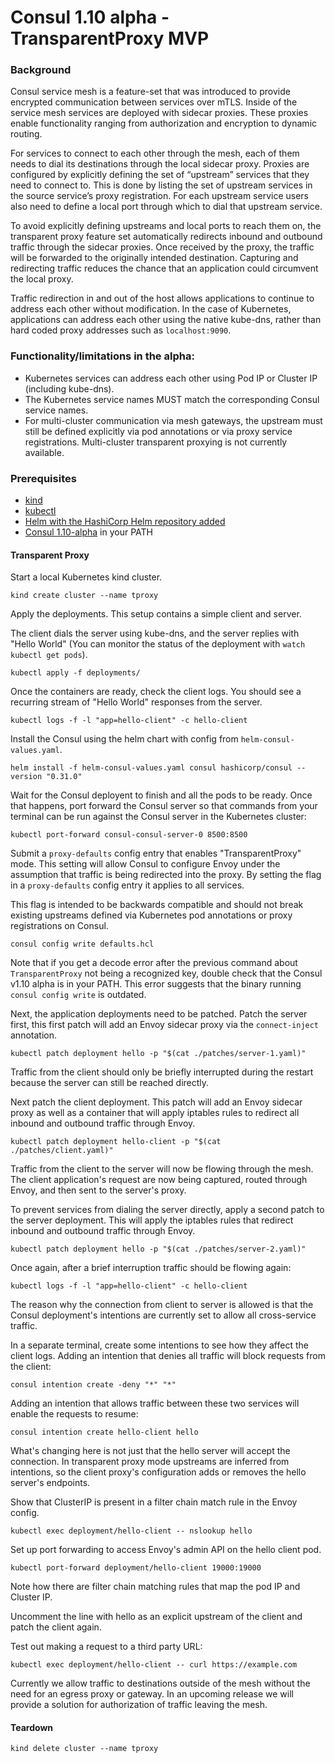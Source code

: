 # Consul 1.10 alpha - TransparentProxy MVP

### Background

Consul service mesh is a feature-set that was introduced to provide encrypted communication between services over mTLS. Inside of the service mesh services are deployed with sidecar proxies. These proxies enable functionality ranging from authorization and encryption to dynamic routing. 

For services to connect to each other through the mesh, each of them needs to dial its destinations through the local sidecar proxy. Proxies are configured by explicitly defining the set of “upstream” services that they need to connect to. This is done by listing the set of upstream services in the source service’s proxy registration. For each upstream service users also need to define a local port through which to dial that upstream service. 

To avoid explicitly defining upstreams and local ports to reach them on, the transparent proxy feature set automatically redirects inbound and outbound traffic through the sidecar proxies. Once received by the proxy, the traffic will be forwarded to the originally intended destination. Capturing and redirecting traffic reduces the chance that an application could circumvent the local proxy.

Traffic redirection in and out of the host allows applications to continue to address each other without modification. In the case of Kubernetes, applications can address each other using the native kube-dns, rather than hard coded proxy addresses such as `localhost:9090`.


### Functionality/limitations in the alpha:

- Kubernetes services can address each other using Pod IP or Cluster IP (including kube-dns).
- The Kubernetes service names MUST match the  corresponding Consul service names.
- For multi-cluster communication via mesh gateways, the upstream must still be defined explicitly via pod annotations or via proxy service registrations. Multi-cluster transparent proxying is not currently available.

### Prerequisites
- [kind](https://kind.sigs.k8s.io/docs/user/quick-start/)
- [kubectl](https://kubernetes.io/docs/tasks/tools/)
- [Helm with the HashiCorp Helm repository added](https://github.com/hashicorp/consul-helm)
- [Consul 1.10-alpha](https://releases.hashicorp.com/consul/) in your PATH


#### Transparent Proxy
Start a local Kubernetes kind cluster.

`kind create cluster --name tproxy`

Apply the deployments. This setup contains a simple client and server. 

The client dials the server using kube-dns, and the server replies with "Hello World" (You can monitor the status of the deployment with `watch kubectl get pods`).

`kubectl apply -f deployments/`

Once the containers are ready, check the client logs. You should see a recurring stream of "Hello World" responses from the server.

`kubectl logs -f -l "app=hello-client" -c hello-client`


Install the Consul using the helm chart with config from `helm-consul-values.yaml`.

`helm install -f helm-consul-values.yaml consul hashicorp/consul --version "0.31.0"`


Wait for the Consul deployent to finish and all the pods to be ready. Once that happens, port forward the Consul server so that commands from your terminal can be run against the Consul server in the Kubernetes cluster:

`kubectl port-forward consul-consul-server-0 8500:8500`


Submit a `proxy-defaults` config entry that enables "TransparentProxy" mode.
This setting will allow Consul to configure Envoy under the assumption that traffic is being redirected into the proxy. By setting the flag in a `proxy-defaults` config entry it applies to all services.

This flag is intended to be backwards compatible and should not break existing upstreams defined via Kubernetes pod annotations or proxy registrations on Consul.

`consul config write defaults.hcl`


Note that if you get a decode error after the previous command about `TransparentProxy` not being a recognized key, double check that the Consul v1.10 alpha is in your PATH. This error suggests that the binary running `consul config write` is outdated.

Next, the application deployments need to be patched. Patch the server first, this first patch will add an Envoy sidecar proxy via the `connect-inject` annotation. 

`kubectl patch deployment hello -p "$(cat ./patches/server-1.yaml)"`

Traffic from the client should only be briefly interrupted during the restart because the server can still be reached directly.

Next patch the client deployment. This patch will add an Envoy sidecar proxy as well as a container that will apply iptables rules to redirect all inbound and outbound traffic through Envoy.

`kubectl patch deployment hello-client -p "$(cat ./patches/client.yaml)"`

Traffic from the client to the server will now be flowing through the mesh. The client application's request are now being captured, routed through Envoy, and then sent to the server's proxy.

To prevent services from dialing the server directly, apply a second patch to the server deployment. This will apply the iptables rules that redirect inbound and outbound traffic through Envoy.

`kubectl patch deployment hello -p "$(cat ./patches/server-2.yaml)"`


Once again, after a brief interruption traffic should be flowing again:

`kubectl logs -f -l "app=hello-client" -c hello-client`


The reason why the connection from client to server is allowed is that the Consul deployment's intentions are currently set to allow all cross-service traffic. 

In a separate terminal, create some intentions to see how they affect the client logs. Adding an intention that denies all traffic will block requests from the client:

`consul intention create -deny "*" "*"`


Adding an intention that allows traffic between these two services will enable the requests to resume:

`consul intention create hello-client hello`

What's changing here is not just that the hello server will accept the connection. In transparent proxy mode upstreams are inferred from intentions, so the client proxy's configuration adds or removes the hello server's endpoints.

Show that ClusterIP is present in a filter chain match rule in the Envoy config.

`kubectl exec deployment/hello-client -- nslookup hello`


Set up port forwarding to access Envoy's admin API on the hello client pod.

`kubectl port-forward deployment/hello-client 19000:19000`


Note how there are filter chain matching rules that map the pod IP and Cluster IP.

Uncomment the line with hello as an explicit upstream of the client and patch the client again.

Test out making a request to a third party URL:

`kubectl exec deployment/hello-client -- curl https://example.com`

Currently we allow traffic to destinations outside of the mesh without the need for an egress proxy or gateway. In an upcoming release we will provide a solution for authorization of traffic leaving the mesh. 


#### Teardown

`kind delete cluster --name tproxy`
